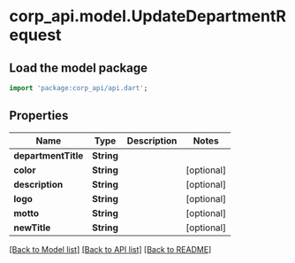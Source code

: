 # corp_api.model.UpdateDepartmentRequest

## Load the model package
```dart
import 'package:corp_api/api.dart';
```

## Properties
Name | Type | Description | Notes
------------ | ------------- | ------------- | -------------
**departmentTitle** | **String** |  | 
**color** | **String** |  | [optional] 
**description** | **String** |  | [optional] 
**logo** | **String** |  | [optional] 
**motto** | **String** |  | [optional] 
**newTitle** | **String** |  | [optional] 

[[Back to Model list]](../README.md#documentation-for-models) [[Back to API list]](../README.md#documentation-for-api-endpoints) [[Back to README]](../README.md)



